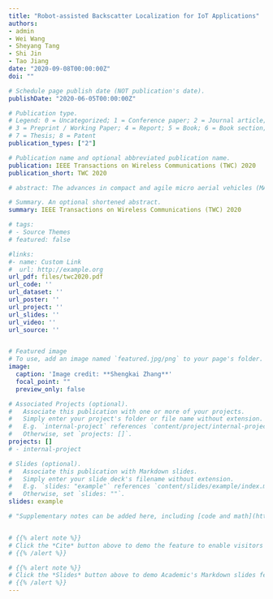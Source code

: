 ```yaml
---
title: "Robot-assisted Backscatter Localization for IoT Applications"
authors:
- admin
- Wei Wang
- Sheyang Tang
- Shi Jin
- Tao Jiang
date: "2020-09-08T00:00:00Z"
doi: ""

# Schedule page publish date (NOT publication's date).
publishDate: "2020-06-05T00:00:00Z"

# Publication type.
# Legend: 0 = Uncategorized; 1 = Conference paper; 2 = Journal article;
# 3 = Preprint / Working Paper; 4 = Report; 5 = Book; 6 = Book section;
# 7 = Thesis; 8 = Patent
publication_types: ["2"]

# Publication name and optional abbreviated publication name.
publication: IEEE Transactions on Wireless Communications (TWC) 2020
publication_short: TWC 2020

# abstract: The advances in compact and agile micro aerial vehicles (MAVs) have shown great potential in replacing humans for labor-intensive or dangerous indoor investigation, such as warehouse management and fire rescue. However, the design of a state estimation system that enables autonomous flight in such dim or smoky environments presents a conundrum:.

# Summary. An optional shortened abstract.
summary: IEEE Transactions on Wireless Communications (TWC) 2020

# tags:
# - Source Themes
# featured: false

#links:
#- name: Custom Link
#  url: http://example.org
url_pdf: files/twc2020.pdf
url_code: ''
url_dataset: ''
url_poster: ''
url_project: ''
url_slides: ''
url_video: ''
url_source: ''


# Featured image
# To use, add an image named `featured.jpg/png` to your page's folder.
image:
  caption: 'Image credit: **Shengkai Zhang**'
  focal_point: ""
  preview_only: false

# Associated Projects (optional).
#   Associate this publication with one or more of your projects.
#   Simply enter your project's folder or file name without extension.
#   E.g. `internal-project` references `content/project/internal-project/index.md`.
#   Otherwise, set `projects: []`.
projects: []
# - internal-project

# Slides (optional).
#   Associate this publication with Markdown slides.
#   Simply enter your slide deck's filename without extension.
#   E.g. `slides: "example"` references `content/slides/example/index.md`.
#   Otherwise, set `slides: ""`.
slides: example

# "Supplementary notes can be added here, including [code and math](https://sourcethemes.com/academic/docs/writing-markdown-latex/)."


# {{% alert note %}}
# Click the *Cite* button above to demo the feature to enable visitors to import publication metadata into their reference management software.
# {{% /alert %}}

# {{% alert note %}}
# Click the *Slides* button above to demo Academic's Markdown slides feature.
# {{% /alert %}}
---
```

